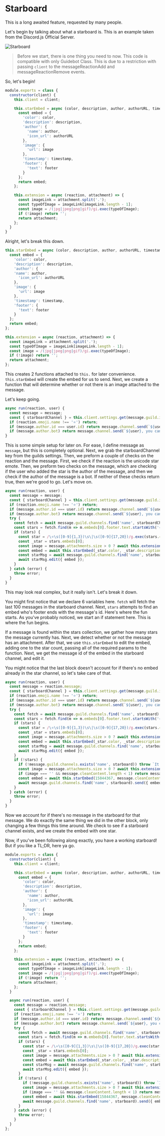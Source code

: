 # Starboard

This is a long awaited feature, requested by many people.

Let's begin by talking about what a starboard is. This is an example taken from the Discord.js Official Server.

![Starboard](assets/starboard.png)

> Before we start, there is one thing you need to now. This code is compatible with only Guidebot Class. This is due to a restriction with passing `client` to the messageReactionAdd and messageReactionRemove events.

So, let's begin!

```js
module.exports = class {
  constructor(client) {
    this.client = client;

    this.starEmbed = async (color, description, author, authorURL, timestamp, footer, image) => {
      const embed = { 
        'color': color, 
        'description': description, 
        'author': { 
          'name': author,
          'icon_url': authorURL
        },
        'image': { 
          'url': image 
        }, 
        'timestamp': timestamp, 
        'footer': { 
          'text': footer 
        } 
      };
      return embed; 
    };

    this.extension = async (reaction, attachment) => {
      const imageLink = attachment.split('.');
      const typeOfImage = imageLink[imageLink.length - 1];
      const image = /(jpg|jpeg|png|gif)/gi.exec(typeOfImage);
      if (!image) return '';
      return attachment;
    };
  }
}
```

Alright, let's break this down. 

```js
this.starEmbed = async (color, description, author, authorURL, timestamp, footer, image) => {
  const embed = { 
    'color': color, 
    'description': description, 
    'author': { 
    'name': author,
      'icon_url': authorURL
    },
    'image': { 
      'url': image 
    }, 
    'timestamp': timestamp, 
    'footer': { 
      'text': footer 
    } 
  };
  return embed; 
};

this.extension = async (reaction, attachment) => {
  const imageLink = attachment.split('.');
  const typeOfImage = imageLink[imageLink.length - 1];
  const image = /(jpg|jpeg|png|gif)/gi.exec(typeOfImage);
  if (!image) return '';
  return attachment;
};
```

This creates 2 functions attached to `this.` for later convenience. `this.starEmbed` will create the embed for us to send. Next, we create a function that will determine whether or not there is an image attached to the message.

Let's keep going.

```js
async run(reaction, user) {
  const message = message;
  const { starboardChannel } = this.client.settings.get(message.guild.id)
  if (reaction.emoji.name !== '⭐') return;
  if (message.author.id === user.id) return message.channel.send(`${user}, you cannot star your own messages.`);
  if (message.author.bot) return message.channel.send(`${user}, you cannot star bot messages.`);
}
```

This is some simple setup for later on. For ease, I define message as `message`, but this is completely optional. Next, we grab the starboardChannel key from the guilds settings. Then, we preform a couple of checks on the reaction and the message. First, we check if the reaction is the unicode star emote. Then, we preform two checks on the message, which are checking if the user who added the star is the author of the message, and then we check if the author of the message is a bot. If neither of these checks return true, then we're good to go. Let's move on.

```js
async run(reaction, user) {
  const message = message;
  const { starboardChannel } = this.client.settings.get(message.guild.id)
  if (reaction.emoji.name !== '⭐') return;
  if (message.author.id === user.id) return message.channel.send(`${user}, you cannot star your own messages.`);
  if (message.author.bot) return message.channel.send(`${user}, you cannot star bot messages.`);
  try {
    const fetch = await message.guild.channels.find('name', starboardChannel).fetchMessages({ limit: 100 });
    const stars = fetch.find(m => m.embeds[0].footer.text.startsWith('⭐') && m.embeds[0].footer.text.endsWith(message.id));
    if (stars) {
      const star = /\⭐\s([0-9]{1,3})\s\|\s([0-9]{17,20})/g.exec(stars.embeds[0].footer.text);
      const _star = stars.embeds[0];
      const image = message.attachments.size > 0 ? await this.extension(reaction, message.attachments.array()[0].url) : '';
      const embed = await this.starEmbed(_star.color, _star.description, _star.author.name, _star.author.displayAvatarURL, _star.createdTimestamp, `⭐ ${parseInt(star[1])+1} | ${message.id}`, `${image}`);
      const starMsg = await message.guild.channels.find('name', starboardChannel).fetchMessage(stars.id);
      await starMsg.edit({ embed });
    }
  } catch (error) {
    throw error;
  }
}
```

This may look real complex, but it really isn't. Let's break it down.

You might first notice that we declare 6 variables here. `fetch` will fetch the last 100 messages in the starboard channel. Next, `stars` attempts to find an embed who's footer ends with the message's id. Here's where the fun starts. As you've probably noticed, we start an if statement here. This is where the fun begins.

If a message is found within the stars collection, we gather how many stars the message currently has. Next, we detect whether or not the message has an attachment. After that, we use `this.starEmbed` to edit the embed, adding one to the star count, passing all of the required params to the function. Next, we get the message id of the embed in the starboard channel, and edit it.

You might notice that the last block doesn't account for if there's no embed already in the star channel, so let's take care of that.

```js
async run(reaction, user) {
  const message = reaction.message;
  const { starboardChannel } = this.client.settings.get(message.guild.id);
  if (reaction.emoji.name !== '⭐') return;
  if (message.author.id === user.id) return message.channel.send(`${user}, you cannot star your own messages.`);
  if (message.author.bot) return message.channel.send(`${user}, you cannot star bot messages.`);
  try {
    const fetch = await message.guild.channels.find('name', starboard).fetchMessages({ limit: 100 });
    const stars = fetch.find(m => m.embeds[0].footer.text.startsWith('⭐') && m.embeds[0].footer.text.endsWith(message.id));
    if (stars) {
      const star = /\⭐\s([0-9]{1,3})\s\|\s([0-9]{17,20})/g.exec(stars.embeds[0].footer.text);
      const _star = stars.embeds[0];
      const image = message.attachments.size > 0 ? await this.extension(reaction, message.attachments.array()[0].url) : '';
      const embed = await this.starEmbed(_star.color, _star.description, _star.author.name, _star.author.displayAvatarURL, _star.createdTimestamp, `⭐ ${parseInt(star[1])+1} | ${message.id}`, `${image}`);
      const starMsg = await message.guild.channels.find('name', starboard).fetchMessage(stars.id);
      await starMsg.edit({ embed });
    }
    if (!stars) {
      if (!message.guild.channels.exists('name', starboard)) throw `It appears that you do not have a \`${starboard}\` channel.`;
      const image = message.attachments.size > 0 ? await this.extension(reaction, message.attachments.array()[0].url) : '';
      if (image === '' && message.cleanContent.length < 1) return message.channel.send(`${user}, you cannot star an empty message.`);
      const embed = await this.starEmbed(15844367, message.cleanContent, message.author.tag, message.author.displayAvatarURL, new Date(), `⭐ 1 | ${message.id}`, `${image}`);
      await message.guild.channels.find('name', starboard).send({ embed });
    }
  } catch (error) {
    throw error;
  }
}
```

Now we account for if there's no message in the starboard for that message. We do exactly the same thing we did in the other block, only changing a few things this time around. We check to see if a starboard channel exists, and we create the embed with one star.

Now, if you've been following along exactly, you have a working starboard! But if you like a TL;DR, here ya go. 

```js
module.exports = class {
  constructor(client) {
    this.client = client;

    this.starEmbed = async (color, description, author, authorURL, timestamp, footer, image) => {
      const embed = { 
        'color': color, 
        'description': description, 
        'author': { 
          'name': author,
          'icon_url': authorURL
        },
        'image': { 
          'url': image 
        }, 
        'timestamp': timestamp, 
        'footer': { 
          'text': footer 
        } 
      };
      return embed; 
    };

    this.extension = async (reaction, attachment) => {
      const imageLink = attachment.split('.');
      const typeOfImage = imageLink[imageLink.length - 1];
      const image = /(jpg|jpeg|png|gif)/gi.exec(typeOfImage);
      if (!image) return '';
      return attachment;
    };
  }

  async run(reaction, user) {
    const message = reaction.message;
    const { starboardChannel } = this.client.settings.get(message.guild.id);
    if (reaction.emoji.name !== '⭐') return;
    if (message.author.id === user.id) return message.channel.send(`${user}, you cannot star your own messages.`);
    if (message.author.bot) return message.channel.send(`${user}, you cannot star bot messages.`);
    try {
      const fetch = await message.guild.channels.find('name', starboard).fetchMessages({ limit: 100 });
      const stars = fetch.find(m => m.embeds[0].footer.text.startsWith('⭐') && m.embeds[0].footer.text.endsWith(message.id));
      if (stars) {
        const star = /\⭐\s([0-9]{1,3})\s\|\s([0-9]{17,20})/g.exec(stars.embeds[0].footer.text);
        const _star = stars.embeds[0];
        const image = message.attachments.size > 0 ? await this.extension(reaction, message.attachments.array()[0].url) : '';
        const embed = await this.starEmbed(_star.color, _star.description, _star.author.name, _star.author.displayAvatarURL, _star.createdTimestamp, `⭐ ${parseInt(star[1])+1} | ${message.id}`, `${image}`);
        const starMsg = await message.guild.channels.find('name', starboard).fetchMessage(stars.id);
        await starMsg.edit({ embed });
      }
      if (!stars) {
        if (!message.guild.channels.exists('name', starboard)) throw `It appears that you do not have a \`${starboard}\` channel.`;
        const image = message.attachments.size > 0 ? await this.extension(reaction, message.attachments.array()[0].url) : '';
        if (image === '' && message.cleanContent.length < 1) return message.channel.send(`${user}, you cannot star an empty message.`);
        const embed = await this.starEmbed(15844367, message.cleanContent, message.author.tag, message.author.displayAvatarURL, new Date(), `⭐ 1 | ${message.id}`, `${image}`);
        await message.guild.channels.find('name', starboard).send({ embed });
      }
    } catch (error) {
      throw error;
    }
  }
};
```